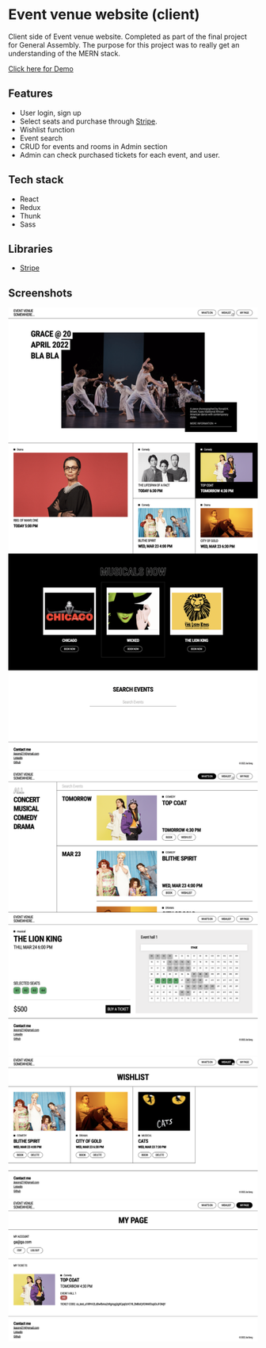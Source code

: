 # Event venue website (client)

Client side of Event venue website. Completed as part of the final project for General Assembly. The purpose for this project was to really get an understanding of the MERN stack.

[Click here for Demo](https://jiasong214.github.io/events-client)

## Features

- User login, sign up
- Select seats and purchase through [Stripe](https://stripe.com/au).
- Wishlist function
- Event search
- CRUD for events and rooms in Admin section
- Admin can check purchased tickets for each event, and user.

## Tech stack

- React
- Redux
- Thunk
- Sass

## Libraries

- [Stripe](https://stripe.com/au)

## Screenshots

![Screenshot](screenshots/main.png)
![Screenshot](screenshots/events.png)
![Screenshot](screenshots/booking.png)
![Screenshot](screenshots/wishlist.png)
![Screenshot](screenshots/mypage.png)
